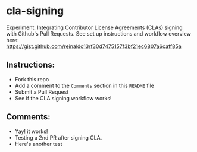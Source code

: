 # cla-signing
Experiment: Integrating Contributor License Agreements (CLAs) signing with Github's Pull Requests. See set up instructions and workflow overview here: https://gist.github.com/reinaldo13/f30d7475157f3bf21ec6807a6caff85a

## Instructions:
- Fork this repo
- Add a comment to the `Comments` section in this `README` file
- Submit a Pull Request
- See if the CLA signing workflow works!

## Comments:
- Yay! it works!
- Testing a 2nd PR after signing CLA.
- Here's another test
